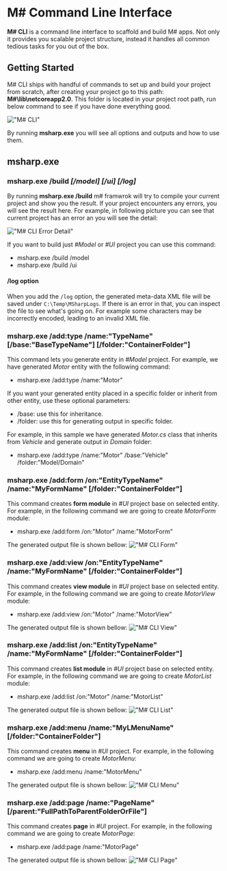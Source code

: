 # M# Command Line Interface

**M# CLI** is a command line interface to scaffold and build M# apps. Not only it provides you scalable project structure, instead it handles all common tedious tasks for you out of the box.

## Getting Started

M# CLI ships with handful of commands to set up and build your project from scratch, after creating your project go to this path: **M#\lib\netcoreapp2.0**. This folder is located in your project root path, run below command to see if you have done everything good.

!["M# CLI"](CliImage/MSharpCLI.PNG "M# CLI")

By running **msharp.exe** you will see all options and outputs and how to use them.

## msharp.exe

### msharp.exe /build *[/model]* *[/ui]* *[/log]*

By running **msharp.exe /build** m# framwrok will try to compile your current project and show you the result. If your project encounters any errors, you will see the result here.
For example, in following picture you can see that current project has an error an you will see the detail:

!["M# CLI Error Detail"](CliImage/CLIErrorDetail.PNG "M# CLI Error Detail")

If you want to build just *#Model* or *#UI* project you can use this command:

- msharp.exe /build /model
- msharp.exe /build /ui

#### /log option
When you add the `/log` option, the generated meta-data XML file will be saved under `C:\Temp\MSharpLogs`. If there is an error in that, you can inspect the file to see what's going on. For example some characters may be incorrectly encoded, leading to an invalid XML file.

### msharp.exe /add:type /name:"TypeName" [/base:"BaseTypeName"] [/folder:"ContainerFolder"]

This command lets you generate entity in *#Model* project. For example, we have generated *Motor* entity with the following command:

- msharp.exe /add:type /name:"Motor"

If you want your generated entity placed in a specific folder or inherit from other entity, use these optional parameters:

- /base: use this for inheritance.
- /folder: use this for generating output in specific folder.

For example, in this sample we have generated *Motor.cs* class that inherits from *Vehicle* and generate output in *Domain* folder:

- msharp.exe /add:type /name:"Motor" /base:"Vehicle" /folder:"Model/Domain"

### msharp.exe /add:form /on:"EntityTypeName" /name:"MyFormName" [/folder:"ContainerFolder"]

This command creates **form module** in *#UI* project base on selected entity. For example, in the following command we are going to create *MotorForm* module:

- msharp.exe /add:form /on:"Motor" /name:"MotorForm"

The generated output file is shown bellow:
!["M# CLI Form"](CliImage/FormCli.PNG "M# CLI Form")

### msharp.exe /add:view /on:"EntityTypeName" /name:"MyFormName" [/folder:"ContainerFolder"]

This command creates **view module** in *#UI* project base on selected entity. For example, in the following command we are going to create *MotorView* module:

- msharp.exe /add:view /on:"Motor" /name:"MotorView"

The generated output file is shown bellow:
!["M# CLI View"](CliImage/ViewCli.PNG "M# CLI View")

### msharp.exe /add:list /on:"EntityTypeName" /name:"MyFormName" [/folder:"ContainerFolder"]

This command creates **list module** in *#UI* project base on selected entity. For example, in the following command we are going to create *MotorList* module:

- msharp.exe /add:list /on:"Motor" /name:"MotorList"

The generated output file is shown bellow:
!["M# CLI List"](CliImage/ListCli.PNG "M# CLI List")

### msharp.exe /add:menu /name:"MyLMenuName" [/folder:"ContainerFolder"]

This command creates **menu** in *#UI* project. For example, in the following command we are going to create *MotorMenu*:

- msharp.exe /add:menu /name:"MotorMenu"

The generated output file is shown bellow:
!["M# CLI Menu"](CliImage/MenuCli.PNG "M# CLI Menu")

### msharp.exe /add:page /name:"PageName" [/parent:"FullPathToParentFolderOrFile"]

This command creates **page** in *#UI* project. For example, in the following command we are going to create *MotorPage*:

- msharp.exe /add:page /name:"MotorPage"

The generated output file is shown bellow:
!["M# CLI Page"](CliImage/PageCli.PNG "M# CLI Page")
